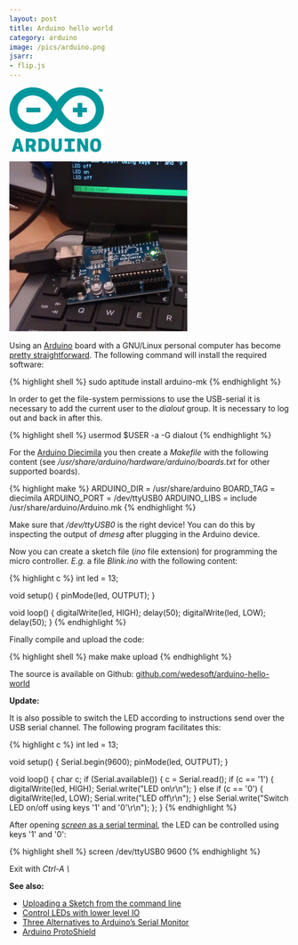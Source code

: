 ```yaml
---
layout: post
title: Arduino hello world
category: arduino
image: /pics/arduino.png
jsarr:
- flip.js
---
```


<span class="right"><img src="/pics/arduino.png" width="170" alt=""/></span>

<span class="center"><img id="flip" src="/pics/arduino-led-off.jpg" width="320" alt=""/></span>

Using an [Arduino][1] board with a GNU/Linux personal computer has become [pretty straightforward][3].
The following command will install the required software:

{% highlight shell %}
sudo aptitude install arduino-mk
{% endhighlight %}

In order to get the file-system permissions to use the USB-serial it is necessary to add the current user to the *dialout* group.
It is necessary to log out and back in after this.

{% highlight shell %}
usermod $USER -a -G dialout
{% endhighlight %}

For the [Arduino Diecimila][2] you then create a *Makefile* with the following content
(see */usr/share/arduino/hardware/arduino/boards.txt* for other supported boards).

{% highlight make %}
ARDUINO_DIR = /usr/share/arduino
BOARD_TAG    = diecimila
ARDUINO_PORT = /dev/ttyUSB0
ARDUINO_LIBS =
include /usr/share/arduino/Arduino.mk
{% endhighlight %}

Make sure that */dev/ttyUSB0* is the right device!
You can do this by inspecting the output of *dmesg* after plugging in the Arduino device.

Now you can create a sketch file (*ino* file extension) for programming the micro controller.
*E.g.* a file *Blink.ino* with the following content:

{% highlight c %}
int led = 13;

void setup() {
  pinMode(led, OUTPUT);
}

void loop() {
  digitalWrite(led, HIGH);
  delay(50);
  digitalWrite(led, LOW);
  delay(50);
}
{% endhighlight %}

Finally compile and upload the code:

{% highlight shell %}
make
make upload
{% endhighlight %}

The source is available on Github: [github.com/wedesoft/arduino-hello-world][6]

**Update:**

It is also possible to switch the LED according to instructions send over the USB serial channel.
The following program facilitates this:

{% highlight c %}
int led = 13;

void setup() {
  Serial.begin(9600);
  pinMode(led, OUTPUT);
}

void loop() {
  char c;
  if (Serial.available()) {
    c = Serial.read();
    if (c == '1') {
      digitalWrite(led, HIGH);
      Serial.write("LED on\r\n");
    } else if (c == '0') {
      digitalWrite(led, LOW);
      Serial.write("LED off\r\n");
    } else
      Serial.write("Switch LED on/off using keys '1' and '0'\r\n");
  };
}
{% endhighlight %}

After opening [*screen* as a serial terminal][7], the LED can be controlled using keys '1' and '0':

{% highlight shell %}
screen /dev/ttyUSB0 9600
{% endhighlight %}

Exit with *Ctrl-A \\*

**See also:**

* [Uploading a Sketch from the command line][3]
* [Control LEDs with lower level IO][4]
* [Three Alternatives to Arduino’s Serial Monitor][7]
* [Arduino ProtoShield][5]

[1]: https://www.arduino.cc/
[2]: https://www.arduino.cc/en/Main/ArduinoBoardDiecimila
[3]: http://www.jamesrobertson.eu/blog/2012/sep/20/uploading-a-sketch-from-the-comman.html
[4]: http://www.mightwerk.com/software/EB62E441-1C1B-43AC-9CEA-FF0AE8753833/index.html
[5]: https://learn.adafruit.com/adafruit-proto-shield-arduino/overview
[6]: https://github.com/wedesoft/arduino-hello-world
[7]: https://www.baldengineer.com/alternatives-to-arduinos-serial-monitor.html
